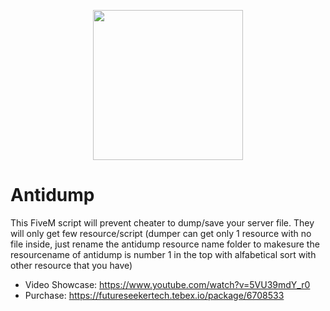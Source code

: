 <p align="center">
  <img width="240" height="240" src="https://alfaritsii.github.io/assets/image/fstech-logo.png">
</p>

# Antidump

This FiveM script will prevent cheater to dump/save your server file. They will only get few resource/script (dumper can get only 1 resource with no file inside, just rename the antidump resource name folder to makesure the resourcename of antidump is number 1 in the top with alfabetical sort with other resource that you have)

- Video Showcase: https://www.youtube.com/watch?v=5VU39mdY_r0
- Purchase: https://futureseekertech.tebex.io/package/6708533
